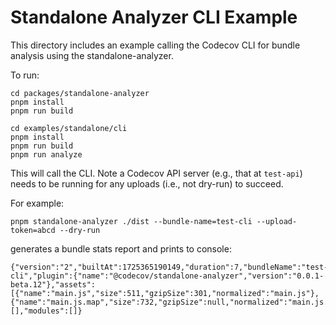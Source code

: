# Standalone Analyzer CLI Example

This directory includes an example calling the Codecov CLI for bundle analysis using the standalone-analyzer.

To run:

```
cd packages/standalone-analyzer
pnpm install
pnpm run build

cd examples/standalone/cli
pnpm install
pnpm run build
pnpm run analyze
```

This will call the CLI. Note a Codecov API server (e.g., that at `test-api`) needs to be running for any uploads (i.e., not dry-run) to succeed.

For example:

```
pnpm standalone-analyzer ./dist --bundle-name=test-cli --upload-token=abcd --dry-run
```

generates a bundle stats report and prints to console:

```
{"version":"2","builtAt":1725365190149,"duration":7,"bundleName":"test-cli","plugin":{"name":"@codecov/standalone-analyzer","version":"0.0.1-beta.12"},"assets":[{"name":"main.js","size":511,"gzipSize":301,"normalized":"main.js"},{"name":"main.js.map","size":732,"gzipSize":null,"normalized":"main.js.map"}],"chunks":[],"modules":[]}
```

